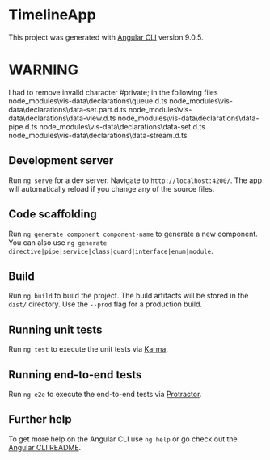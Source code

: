# TimelineApp

This project was generated with [Angular CLI](https://github.com/angular/angular-cli) version 9.0.5.

# WARNING
I had to remove invalid character #private; in the following files node_modules\vis-data\declarations\queue.d.ts
node_modules\vis-data\declarations\data-set.part.d.ts
node_modules\vis-data\declarations\data-view.d.ts
node_modules\vis-data\declarations\data-pipe.d.ts
node_modules\vis-data\declarations\data-set.d.ts
node_modules\vis-data\declarations\data-stream.d.ts


## Development server

Run `ng serve` for a dev server. Navigate to `http://localhost:4200/`. The app will automatically reload if you change any of the source files.

## Code scaffolding

Run `ng generate component component-name` to generate a new component. You can also use `ng generate directive|pipe|service|class|guard|interface|enum|module`.

## Build

Run `ng build` to build the project. The build artifacts will be stored in the `dist/` directory. Use the `--prod` flag for a production build.

## Running unit tests

Run `ng test` to execute the unit tests via [Karma](https://karma-runner.github.io).

## Running end-to-end tests

Run `ng e2e` to execute the end-to-end tests via [Protractor](http://www.protractortest.org/).

## Further help

To get more help on the Angular CLI use `ng help` or go check out the [Angular CLI README](https://github.com/angular/angular-cli/blob/master/README.md).
